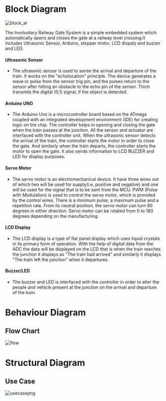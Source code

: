 # Block Diagram

![block_ar](https://user-images.githubusercontent.com/98875082/156934541-94eebec2-c79c-4497-91f5-7cfdf3dc2a15.png)

The Involuntary Railway Gate System is a simple embedded system which automatically opens and closes the gate at a railway level crossing.It includes Ultrasonic Sensor, Arduino, stepper motor, LCD dispaly and buzzer and LED.

#### Ultrasonic Sensor
- The ultrasonic sensor is used to sense the arrival and departure of the train. It works on the "echolocation" principle. The device generates a wave or pulse from the sensor trig pin, and the pulses return to the sensor after hitting an obstacle to the echo pin of the sensor. Thich transmits the digital (0,1) signal, if the object is detected.


#### Arduino UNO 
- The Arduino Uno is a microcontroller board based on the ATmega coupled with an integrated development environment (IDE) for creating logic on the chip. The controller helps in opening and closing the gate when the train passes at the junction. All the sensor and actuator are interfaced with the controller unit. When the ultrasonic sensor detects the arrival of the train, the controller starts the motor in order to close the gate. And similarly when the train departs, the controller starts the motor to open the gate. It also sends information to LCD BUZZER and LED for display purposes.


#### Servo Motor
- The servo motor is an electromechanical device. It have three wires out of which two will be used for supply(i.e, positive and negative) and one will be used for the signal that is to be sent from the MCU. PWM (Pulse with Modulation) is used to control the servo motor, which is provided by the control wires. There is a minimum pulse, a maximum pulse and a repetition rate. From its neutral position, the servo motor can turn 90 degrees in either direction. Servo motor can be rotated from 0 to 180 degrees depending on the manufacturing.


#### LCD Display
- The LCD display is a type of flat panel display which uses liquid crystals in its primary form of operation. With the help of digital data from the ADC the data will be displayed on the LCD that is when the train reaches the junction it displays as "The train had arrived" and similarly it displays "The train left the junction" when it departures.

#### Buzzer/LED
- The buzzer and LED is interfaced with the controller in order to alter the people and vehicle present at the junction on the arrival and departure of the train.

# Behaviour Diagram
## Flow Chart

![flow](https://user-images.githubusercontent.com/98875082/155775138-7965d5ee-7e8d-42f5-9cc7-54e0468b4c24.png)

# Structural Diagram
## Use Case

![usecasepng](https://user-images.githubusercontent.com/98875082/155789978-748a069e-f924-4493-9328-aeccf1f9dcaa.png)




